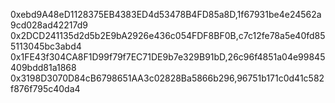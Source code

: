 0xebd9A48eD1128375EB4383ED4d53478B4FD85a8D,1f67931be4e24562a9cd028ad42217d9
0x2DCD241135d2d5b2E9bA2926e436c054FDF8BF0B,c7c12fe78a5e40fd855113045bc3abd4
0x1FE43f304CA8F1D99f79f7EC71DE9b7e329B91bD,26c96f4851a04e99845409bdd81a1868
0x3198D3070D84cB6798651AA3c02828Ba5866b296,96751b171c0d41c582f876f795c40da4